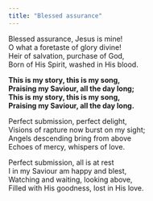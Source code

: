 ```yaml
---
title: "Blessed assurance"
---
```


Blessed assurance, Jesus is mine!   
O what a foretaste of glory divine!   
Heir of salvation, purchase of God,   
Born of His Spirit, washed in His blood.

**This is my story, this is my song,   
Praising my Saviour, all the day long;   
This is my story, this is my song,   
Praising my Saviour, all the day long.**

Perfect submission, perfect delight,   
Visions of rapture now burst on my sight;   
Angels descending bring from above   
Echoes of mercy, whispers of love.

Perfect submission, all is at rest   
I in my Saviour am happy and blest,   
Watching and waiting, looking above,   
Filled with His goodness, lost in His love.